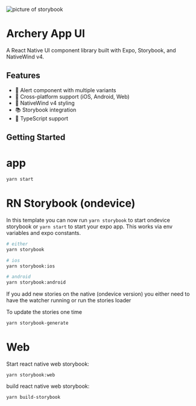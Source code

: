 ![picture of storybook](https://github.com/user-attachments/assets/cf98766d-8b90-44ab-b718-94ab16e63205)

# Archery App UI

A React Native UI component library built with Expo, Storybook, and NativeWind v4.

## Features

- 🎯 Alert component with multiple variants
- 📱 Cross-platform support (iOS, Android, Web)
- 🎨 NativeWind v4 styling
- 📚 Storybook integration
- 🔧 TypeScript support

## Getting Started

# app

```sh
yarn start
```

# RN Storybook (ondevice)

In this template you can now run `yarn storybook` to start ondevice storybook or `yarn start` to start your expo app.
This works via env variables and expo constants.

```sh
# either
yarn storybook

# ios
yarn storybook:ios

# android
yarn storybook:android
```

If you add new stories on the native (ondevice version) you either need to have the watcher running or run the stories loader

To update the stories one time

```sh
yarn storybook-generate
```

# Web

Start react native web storybook:

```
yarn storybook:web
```

build react native web storybook:

```sh
yarn build-storybook
```
